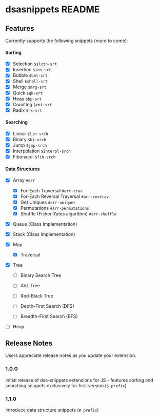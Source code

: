 # dsasnippets README

## Features

Currently supports the following snippets (more to come):

#### Sorting

- [x] Selection `$slctn-srt`
- [x] Insertion `$ins-srt`
- [x] Bubble `$bbl-srt`
- [x] Shell `$shell-srt`
- [x] Merge `$mrg-srt`
- [x] Quick `$qk-srt`
- [x] Heap `$hp-srt`
- [x] Counting `$cnt-srt`
- [x] Radix `$rx-srt`

#### Searching

- [x] Linear `$lin-srch`
- [x] Binary `$bi-srch`
- [x] Jump `$jmp-srch`
- [x] Interpolation `$interpl-srch`
- [x] Fibonacci `$fib-srch`

#### Data Structures

- [x] Array `#arr`

  - [x] For-Each Traversal `#arr-trav`
  - [x] For-Each Reversal Traversal `#arr-revtrav`
  - [x] Get Uniques `#arr-uniques`
  - [x] Permutations `#arr-permutations`
  - [x] Shuffle (Fisher-Yates algorithm) `#arr-shuffle`

- [x] Queue (Class Implementation)

- [x] Stack (Class Implementation)

- [x] Map
    - [x] Traversal

- [x] Tree

    - [ ] Binary Search Tree
    
    - [ ] AVL Tree
    
    - [ ] Red-Black Tree
    
    - [ ] Depth-First Search (DFS)
    
    - [ ] Breadth-First Search (BFS)

- [ ] Heap

## Release Notes

Users appreciate release notes as you update your extension.

### 1.0.0

Initial release of dsa-snippets extensions for JS - features sorting and searching snippets exclusively for first version (`$ prefix`)

### 1.1.0

Introduce data structure snippets (`# prefix`)
